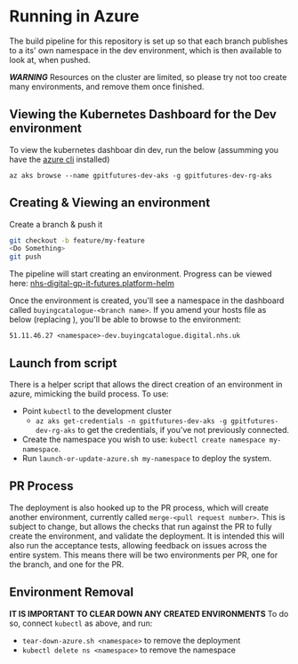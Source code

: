 # Running in Azure

The build pipeline for this repository is set up so that each branch publishes to a its' own namespace in the dev environment, which is then available to look at, when pushed.

*****WARNING*****
Resources on the cluster are limited, so please try not too create many environments, and remove them once finished.

## Viewing the Kubernetes Dashboard for the Dev environment

To view the kubernetes dashboar din dev, run the below (assumming you have the [azure cli](https://docs.microsoft.com/en-us/cli/azure/install-azure-cli?view=azure-cli-latest) installed)

```PS
az aks browse --name gpitfutures-dev-aks -g gpitfutures-dev-rg-aks
```

## Creating & Viewing an environment

Create a branch & push it

```bash
git checkout -b feature/my-feature
<Do Something>
git push
```

The pipeline will start creating an environment. Progress can be viewed here: [nhs-digital-gp-it-futures.platform-helm](https://buyingcatalog.visualstudio.com/Buying%20Catalogue/_build?definitionId=75&_a=summary)

Once the environment is created, you'll see a namespace in the dashboard called `buyingcatalogue-<branch name>`.
If you amend your hosts file as below (replacing <namespace>), you'll be able to browse to the environment:

```text
51.11.46.27 <namespace>-dev.buyingcatalogue.digital.nhs.uk
```

## Launch from script

There is a helper script that allows the direct creation of an environment in azure, mimicking the build process. To use:

- Point `kubectl` to the development cluster 
  - `az aks get-credentials -n gpitfutures-dev-aks -g gpitfutures-dev-rg-aks` to get the credentials, if you've not previously connected.
- Create the namespace you wish to use: `kubectl create namespace my-namespace`.
- Run `launch-or-update-azure.sh my-namespace` to deploy the system.

## PR Process

The deployment is also hooked up to the PR process, which will create another environment, currently called `merge-<pull request number>`. This is subject to change, but allows the checks that run against the PR to fully create the environment, and validate the deployment. It is intended this will also run the acceptance tests, allowing feedback on issues across the entire system. This means there will be two environments per PR, one for the branch, and one for the PR.

## Environment Removal

**IT IS IMPORTANT TO CLEAR DOWN ANY CREATED ENVIRONMENTS**
To do so, connect `kubectl` as above, and run:

- `tear-down-azure.sh <namespace>` to remove the deployment
- `kubectl delete ns <namespace>` to remove the namespace